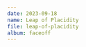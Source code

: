 ```yaml
---
date: 2023-09-18
name: Leap of Placidity
file: leap-of-placidity
album: faceoff
---
```


<!-- One of my reflective piano pieces from January 2022 which I couldn't continue until almost 1,5 year later. Even so, I'm afraid I couldn't provide an ideal continuation to the great initial melody, and the whole thing is rather dull. -->
